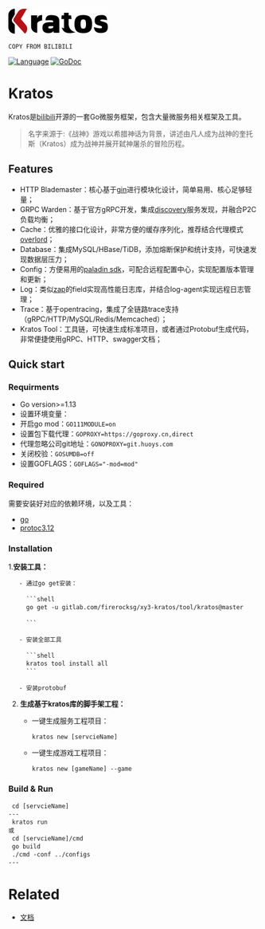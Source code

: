 ![kratos](doc/img/kratos3.png)
```
COPY FROM BILIBILI
```

[![Language](https://img.shields.io/badge/Language-Go-blue.svg)](https://golang.org/)
[![GoDoc](https://godoc.org/gitlab.com/firerocksg/xy3-kratos?status.svg)](https://godoc.org/gitlab.com/firerocksg/xy3-kratos)

# Kratos

Kratos是[bilibili](https://www.bilibili.com)开源的一套Go微服务框架，包含大量微服务相关框架及工具。

> 名字来源于:《战神》游戏以希腊神话为背景，讲述由凡人成为战神的奎托斯（Kratos）成为战神并展开弑神屠杀的冒险历程。

## Features

* HTTP Blademaster：核心基于[gin](https://github.com/gin-gonic/gin)进行模块化设计，简单易用、核心足够轻量；
* GRPC Warden：基于官方gRPC开发，集成[discovery](https://github.com/bilibili/discovery)服务发现，并融合P2C负载均衡；
* Cache：优雅的接口化设计，非常方便的缓存序列化，推荐结合代理模式[overlord](https://github.com/bilibili/overlord)；
* Database：集成MySQL/HBase/TiDB，添加熔断保护和统计支持，可快速发现数据层压力；
* Config：方便易用的[paladin sdk](/docs/config/config)，可配合远程配置中心，实现配置版本管理和更新；
* Log：类似[zap](https://github.com/uber-go/zap)的field实现高性能日志库，并结合log-agent实现远程日志管理；
* Trace：基于opentracing，集成了全链路trace支持（gRPC/HTTP/MySQL/Redis/Memcached）；
* Kratos Tool：工具链，可快速生成标准项目，或者通过Protobuf生成代码，非常便捷使用gRPC、HTTP、swagger文档；


## Quick start

### Requirments

- Go version>=1.13
- 设置环境变量：
- 开启go mod：`GO111MODULE=on`
- 设置包下载代理：`GOPROXY=https://goproxy.cn,direct`
- 代理忽略公司git地址：`GONOPROXY=git.huoys.com`
- 关闭校验：`GOSUMDB=off`
- 设置GOFLAGS：`GOFLAGS="-mod=mod"`

### Required
需要安装好对应的依赖环境，以及工具：

- [go](https://golang.org/dl/)
- [protoc3.12](https://github.com/protocolbuffers/protobuf)

### Installation

1.**安装工具：**

       - 通过go get安装：

         ```shell
         go get -u gitlab.com/firerocksg/xy3-kratos/tool/kratos@master

         ```

       - 安装全部工具

         ```shell
         kratos tool install all
         ```

       - 安装protobuf


2. **生成基于kratos库的脚手架工程：**

    - 一键生成服务工程项目：

      ```shell
      kratos new [servcieName]
      ```

    - 一键生成游戏工程项目：

      ```shell
      kratos new [gameName] --game
      ```

### Build & Run

```shell
 cd [servcieName]
---
 kratos run
或
 cd [servcieName]/cmd
 go build
 ./cmd -conf ../configs
---
```

# Related

- [文档](http://kratos.huoys.com/docs/intro)
